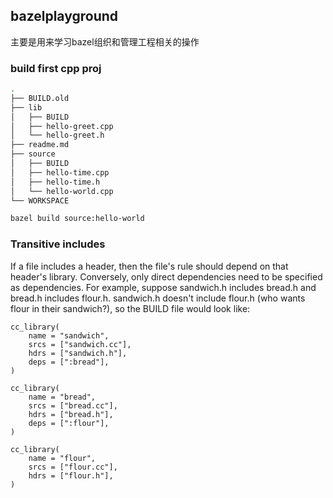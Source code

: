 ## bazelplayground
主要是用来学习bazel组织和管理工程相关的操作

### build first cpp proj  
```bash
.
├── BUILD.old
├── lib
│   ├── BUILD
│   ├── hello-greet.cpp
│   └── hello-greet.h
├── readme.md
├── source
│   ├── BUILD
│   ├── hello-time.cpp
│   ├── hello-time.h
│   └── hello-world.cpp
└── WORKSPACE

bazel build source:hello-world
```


### Transitive includes  
If a file includes a header, then the file's rule should depend on that header's library. Conversely, only direct dependencies need to be specified as dependencies. For example, suppose sandwich.h includes bread.h and bread.h includes flour.h. sandwich.h doesn't include flour.h (who wants flour in their sandwich?), so the BUILD file would look like:

```
cc_library(
    name = "sandwich",
    srcs = ["sandwich.cc"],
    hdrs = ["sandwich.h"],
    deps = [":bread"],
)

cc_library(
    name = "bread",
    srcs = ["bread.cc"],
    hdrs = ["bread.h"],
    deps = [":flour"],
)

cc_library(
    name = "flour",
    srcs = ["flour.cc"],
    hdrs = ["flour.h"],
)

```
